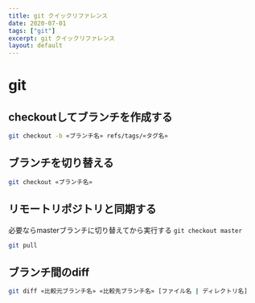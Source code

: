 ```yaml
---
title: git クイックリファレンス
date: 2020-07-01
tags: ["git"]
excerpt: git クイックリファレンス
layout: default
---
```


# git

## checkoutしてブランチを作成する
```bash
git checkout -b «ブランチ名» refs/tags/«タグ名»
```

## ブランチを切り替える
```bash
git checkout «ブランチ名»
```

## リモートリポジトリと同期する

必要ならmasterブランチに切り替えてから実行する ``git checkout master``

```bash
git pull
```

## ブランチ間のdiff
```bash
git diff «比較元ブランチ名» «比較先ブランチ名» [ファイル名 | ディレクトリ名]
```

